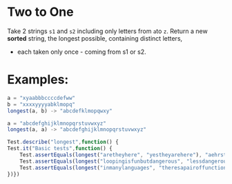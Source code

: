 # Two to One

Take 2 strings `s1` and `s2` including only letters from `a`to `z`. Return a new **sorted** string, the longest possible, containing distinct letters,

- each taken only once - coming from s1 or s2.

# Examples:

```javascript
a = "xyaabbbccccdefww"
b = "xxxxyyyyabklmopq"
longest(a, b) -> "abcdefklmopqwxy"

a = "abcdefghijklmnopqrstuvwxyz"
longest(a, a) -> "abcdefghijklmnopqrstuvwxyz"
```



```javascript
Test.describe("longest",function() {
Test.it("Basic tests",function() {
    Test.assertEquals(longest("aretheyhere", "yestheyarehere"), "aehrsty")
    Test.assertEquals(longest("loopingisfunbutdangerous", "lessdangerousthancoding"), "abcdefghilnoprstu")
    Test.assertEquals(longest("inmanylanguages", "theresapairoffunctions"), "acefghilmnoprstuy")
})})
```


